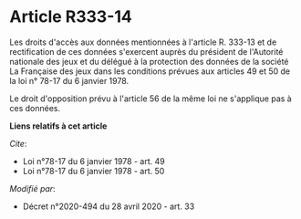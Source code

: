 # Article R333-14

Les droits d'accès aux données mentionnées à l'article R. 333-13 et de rectification de ces données s'exercent auprès du
président de l'Autorité nationale des jeux et du délégué à la protection des données de la société La Française des jeux dans
les conditions prévues aux articles 49 et 50 de la loi n° 78-17 du 6 janvier 1978.

Le droit d'opposition prévu à l'article 56 de la même loi ne s'applique pas à ces données.

**Liens relatifs à cet article**

_Cite_:

  - Loi n°78-17 du 6 janvier 1978 - art. 49
  - Loi n°78-17 du 6 janvier 1978 - art. 50

_Modifié par_:

  - Décret n°2020-494 du 28 avril 2020 - art. 33
